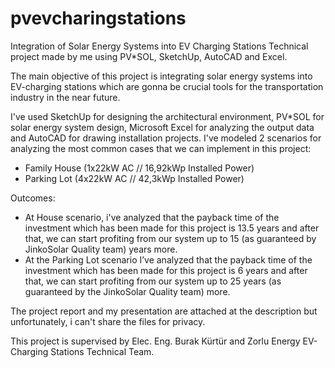 # pvevcharingstations
Integration of Solar Energy Systems into EV Charging Stations
Technical project made by me using PV*SOL, SketchUp, AutoCAD and Excel.

The main objective of this project is integrating solar energy systems into EV-charging stations which are gonna be crucial tools for the transportation industry in the near future. 

I've used SketchUp for designing the architectural environment, PV*SOL for solar energy system design, Microsoft Excel for analyzing the output data and AutoCAD for drawing installation projects.
I've modeled 2 scenarios for analyzing the most common cases that we can implement in this project:
- Family House (1x22kW AC // 16,92kWp Installed Power)
- Parking Lot (4x22kW AC // 42,3kWp Installed Power)

Outcomes:
- At House scenario, i've analyzed that the payback time of the investment which has been made for this project is 13.5 years and after that, we can start profiting from our system up to 15 (as guaranteed by JinkoSolar Quality team) years more.
- At the Parking Lot scenario I’ve analyzed that the payback time of the investment which has been made for this project is 6 years and after that, we can start profiting from our system up to 25 years (as guaranteed by the JinkoSolar Quality team) more.

The project report and my presentation are attached at the description but unfortunately, i can't share the files for privacy.

This project is supervised by Elec. Eng. Burak Kürtür and Zorlu Energy EV-Charging Stations Technical Team.
